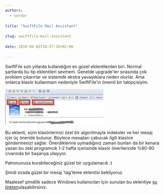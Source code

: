 ```yaml
---
authors:
  - serdar

title: "SwiftFile Mail Assistant"

slug: swiftfile-mail-assistant

date: 2010-04-02T18:57:18+02:00

---
```


SwiftFile son yıllarda kullandığım en güzel eklentilerden biri. Normal şartlarda bu tip eklentileri sevmem. Genelde upgrade'ler sırasında çok problem çıkarırlar ve sistemde ekstra yavaşlıklara neden olurlar. Ama onlarca klasör kullanmam nedeniyle SwiftFile'ın önemli bir takipçisiyim.

![Image:SwiftFile Mail Assistant](../../images/imported/swiftfile-mail-assistant-M2.jpeg)

Bu eklenti, sizin klasörlerinizi özel bir algoritmayla indeksler ve her mesaj için üç öneride bulunur. Böylece mesajları çabucak ilgili klasöre göndermenizi sağlar. Önerdiklerine uymadığınız zaman bunları da bir kenara yazan bu zeki programcık 1-2 hafta içerisinde klasör önerilerinde %80-90 civarında bir başarıya ulaşıyor.

Patronunuza kurabileceğiniz güzel bir uygulamacık :)

Şimdi sırada güzel bir mesaj 'tag'leme eklentisi bekliyoruz.

Maalesef şimdilik sadece Windows kullanıcıları için sunulan bu eklentiye [şu linkten](http://www.ibm.com/support/docview.wss?uid=swg21305206)ulaşabilirsiniz.
